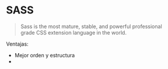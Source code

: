 # **SASS**

> Sass is the most mature, stable, and powerful professional grade CSS extension language in the world.

Ventajas:
- Mejor orden y estructura
- 